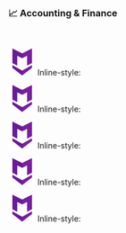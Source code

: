 ### 📈 Accounting & Finance

<br />

![alt text](https://github.com/adam-p/markdown-here/raw/master/src/common/images/icon48.png "Logo Title Text 1")
Inline-style:


![alt text](https://github.com/adam-p/markdown-here/raw/master/src/common/images/icon48.png "Logo Title Text 1")
Inline-style:


![alt text](https://github.com/adam-p/markdown-here/raw/master/src/common/images/icon48.png "Logo Title Text 1")
Inline-style:


![alt text](https://github.com/adam-p/markdown-here/raw/master/src/common/images/icon48.png "Logo Title Text 1")
Inline-style:


![alt text](https://github.com/adam-p/markdown-here/raw/master/src/common/images/icon48.png "Logo Title Text 1")
Inline-style:



